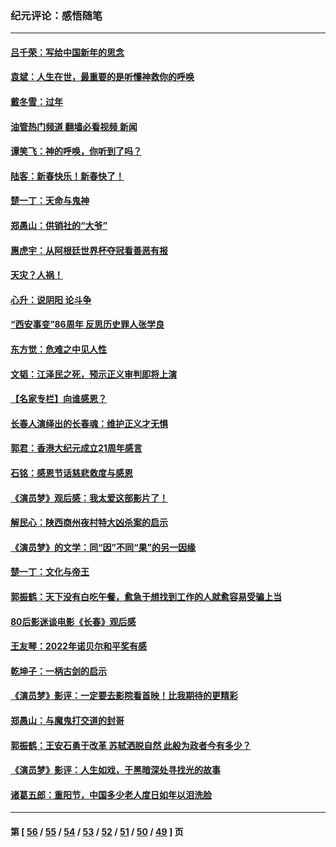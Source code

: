 ### 纪元评论：感悟随笔
---
#### [吕千荣：写给中国新年的思念](../../pages/nsc1035/n13915103.md?01270330) 
#### [袁斌：人生在世，最重要的是听懂神救你的呼唤](../../pages/nsc1035/n13914636.md?01270330) 
#### [戴冬雪：过年](../../pages/nsc1035/n13913311.md?01270330) 
#### [油管热门频道 翻墙必看视频 新闻](ok?01270330)
#### [谭笑飞：神的呼唤，你听到了吗？](../../pages/nsc1035/n13912603.md?01270330) 
#### [陆客：新春快乐！新春快了！](../../pages/nsc1035/n13911771.md?01270330) 
#### [楚一丁：天命与鬼神](../../pages/nsc1035/n13904371.md?01270330) 
#### [郑愚山：供销社的“大爷”](../../pages/nsc1035/n13904409.md?01270330) 
#### [惠虎宇：从阿根廷世界杯夺冠看善恶有报](../../pages/nsc1035/n13889438.md?01270330) 
#### [天灾？人祸！](../../pages/nsc1035/n13900104.md?01270330) 
#### [心升：说阴阳 论斗争](../../pages/nsc1035/n13885189.md?01270330) 
#### [“西安事变”86周年 反思历史罪人张学良](../../pages/nsc1035/n13882019.md?01270330) 
#### [东方觉：危难之中见人性](../../pages/nsc1035/n13881549.md?01270330) 
#### [文韬：江泽民之死，预示正义审判即将上演](../../pages/nsc1035/n13877698.md?01270330) 
#### [【名家专栏】向谁感恩？](../../pages/nsc1035/n13873797.md?01270330) 
#### [长春人演绎出的长春魂：维护正义才无惧](../../pages/nsc1035/n13871764.md?01270330) 
#### [郭君：香港大纪元成立21周年感言](../../pages/nsc1035/n13871269.md?01270330) 
#### [石铭：感恩节话慈悲救度与感恩](../../pages/nsc1035/n13869863.md?01270330) 
#### [《演员梦》观后感：我太爱这部影片了！](../../pages/nsc1035/n13866783.md?01270330) 
#### [解民心：陕西商州夜村特大凶杀案的启示](../../pages/nsc1035/n13865339.md?01270330) 
#### [《演员梦》的文学：同“因”不同“果”的另一因缘](../../pages/nsc1035/n13863930.md?01270330) 
#### [楚一丁：文化与帝王](../../pages/nsc1035/n13863143.md?01270330) 
#### [郭振鹤：天下没有白吃午餐，愈急于想找到工作的人就愈容易受骗上当](../../pages/nsc1035/n13860772.md?01270330) 
#### [80后影迷谈电影《长春》观后感](../../pages/nsc1035/n13852708.md?01270330) 
#### [王友琴：2022年诺贝尔和平奖有感](../../pages/nsc1035/n13848079.md?01270330) 
#### [乾坤子：一柄古剑的启示](../../pages/nsc1035/n13841954.md?01270330) 
#### [《演员梦》影评：一定要去影院看首映！比我期待的更精彩](../../pages/nsc1035/n13840865.md?01270330) 
#### [郑愚山：与魔鬼打交道的封哥](../../pages/nsc1035/n13840314.md?01270330) 
#### [郭振鹤：王安石勇于改革 苏轼洒脱自然 此般为政者今有多少？](../../pages/nsc1035/n13836901.md?01270330) 
#### [《演员梦》影评：人生如戏，于黑暗深处寻找光的故事](../../pages/nsc1035/n13832182.md?01270330) 
#### [诸葛五郎：重阳节，中国多少老人度日如年以泪洗脸](../../pages/nsc1035/n13831696.md?01270330) 

---
#### 第 [ [56](./56.md?01270330) / [55](./55.md?01270330) / [54](./54.md?01270330) / [53](./53.md?01270330) / [52](./52.md?01270330) / [51](./51.md?01270330) / [50](./50.md?01270330) / [49](./49.md?01270330) ] 页
